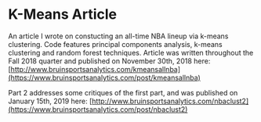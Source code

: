 # K-Means Article
An article I wrote on constucting an all-time NBA lineup via k-means clustering. Code features principal components analysis, k-means clustering and random forest techniques. Article was written throughout the Fall 2018 quarter and published on November 30th, 2018 here: [http://www.bruinsportsanalytics.com/kmeansallnba](https://www.bruinsportsanalytics.com/post/kmeansallnba)

Part 2 addresses some critiques of the first part, and was published on January 15th, 2019 here: [http://www.bruinsportsanalytics.com/nbaclust2](https://www.bruinsportsanalytics.com/post/nbaclust2)
